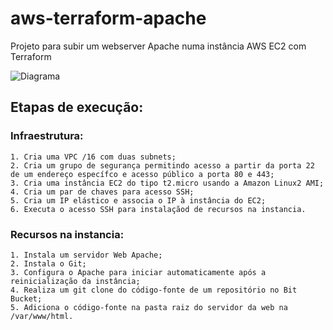 # aws-terraform-apache
Projeto para subir um webserver Apache numa instância AWS EC2 com Terraform


![Diagrama](https://devopsrealtime.com/wp-content/uploads/2022/05/Webapp.png)

## Etapas de execução:
###  Infraestrutura:
    1. Cria uma VPC /16 com duas subnets;
    2. Cria um grupo de segurança permitindo acesso a partir da porta 22 de um endereço específco e acesso público a porta 80 e 443;
    3. Cria uma instância EC2 do tipo t2.micro usando a Amazon Linux2 AMI;
    4. Cria um par de chaves para acesso SSH;
    5. Cria um IP elástico e associa o IP à instância do EC2;
    6. Executa o acesso SSH para instalaçãod de recursos na instancia. 
    
###  Recursos na instancia:
    1. Instala um servidor Web Apache;
    2. Instala o Git;
    3. Configura o Apache para iniciar automaticamente após a reinicialização da instância;
    4. Realiza um git clone do código-fonte de um repositório no Bit Bucket;
    5. Adiciona o código-fonte na pasta raiz do servidor da web na /var/www/html.

